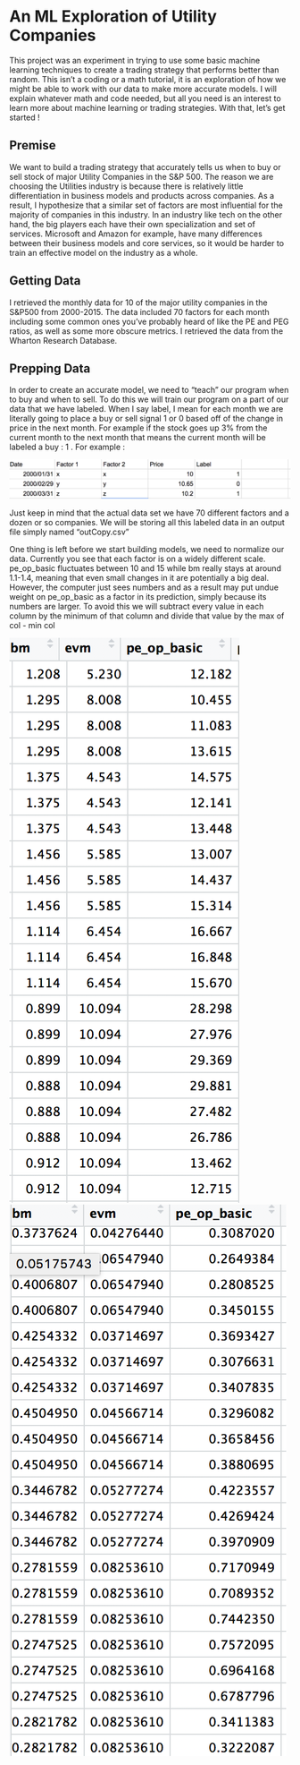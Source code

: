 # An ML Exploration of Utility Companies  

This project was an experiment in trying to use some basic machine learning techniques to create a trading strategy that performs better than random. This isn’t a coding or a math tutorial, it is an exploration of how we might be able to work with our data to make more accurate models. I will explain whatever math and code needed, but all you need is an interest to learn more about machine learning or trading strategies. With that, let’s get started !

## Premise
We want to build a trading strategy that accurately tells us when to buy or sell stock of major Utility Companies in the S&P 500. The reason we are choosing the Utilities industry is because there is relatively little differentiation in business models and products across companies. As a result, I hypothesize that a similar set of factors are most influential for the majority of companies in this industry. In an industry like tech on the other hand, the big players each have their own specialization and set of services. Microsoft and Amazon for example, have many differences between their business models and core services, so it would be harder to train an effective model on the industry as a whole.


## Getting Data
I retrieved the monthly data for 10 of the major utility companies in the S&P500 from 2000-2015. The data included 70 factors for each month including some common ones you’ve probably heard of like the PE and PEG ratios, as well as some more obscure metrics. I retrieved the data from the Wharton Research Database.

## Prepping Data
In order to create an accurate model, we need to “teach” our program when to buy and when to sell. To do this we will train our program on a part of our data that we have labeled. When I say label, I mean for each month we are literally going to place a buy or sell signal 1 or 0 based off of the change in price  in the next month. For example if the stock goes up 3%  from the current month to the next month  that means the current month will be labeled a buy : 1 . For example :

![image info](blog_images/LabeledData.png)

Just keep in mind that the actual data set we have 70 different factors and a dozen or so companies.  We will be storing all this labeled data in an output file simply named “outCopy.csv”  

One thing is left before we start building models, we need to normalize our data.  Currently you see that each factor is on a widely  different scale. pe_op_basic fluctuates between 10 and 15 while bm really stays at around 1.1-1.4, meaning that even small changes in it are potentially a big deal. However, the computer just sees numbers and as a result  may put undue weight on pe_op_basic as a factor in its prediction, simply because its numbers are larger. To avoid this we will subtract every value in each column by the minimum of that column and divide that value by the max of col - min col

![image info](blog_images/unNormalData.png)  ![image info](blog_images/normalizedData.png) 




